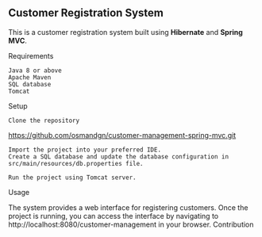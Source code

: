 <h2>Customer Registration System</h2>

This is a customer registration system built using <b>Hibernate</b> and <b>Spring MVC</b>.

Requirements

    Java 8 or above
    Apache Maven
    SQL database
    Tomcat

Setup

    Clone the repository

https://github.com/osmandgn/customer-management-spring-mvc.git

    Import the project into your preferred IDE.
    Create a SQL database and update the database configuration in src/main/resources/db.properties file.
    
    Run the project using Tomcat server.

Usage

The system provides a web interface for registering customers. Once the project is running, you can access the interface by navigating to http://localhost:8080/customer-management in your browser.
Contribution
